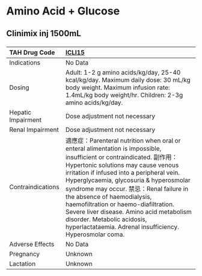 # Amino Acid + Glucose

## Clinimix inj 1500mL

##### 

| TAH Drug Code      | [ICLI15](https://www.tahsda.org.tw/drugs/hissearch.php?drug_code=ICLI15)                                                                                                                                                                                                                                                                                                                                                                                                                                    |
|:-------------------|:------------------------------------------------------------------------------------------------------------------------------------------------------------------------------------------------------------------------------------------------------------------------------------------------------------------------------------------------------------------------------------------------------------------------------------------------------------------------------------------------------------|
| Indications        | No Data                                                                                                                                                                                                                                                                                                                                                                                                                                                                                                     |
| Dosing             | Adult: 1-2 g amino acids/kg/day, 25-40 kcal/kg/day. Maximum daily dose: 30 mL/kg body weight. Maximum infusion rate: 1.4mL/kg body weight/hr. Children: 2-3g amino acids/kg/day.                                                                                                                                                                                                                                                                                                                            |
| Hepatic Impairment | Dose adjustment not necessary                                                                                                                                                                                                                                                                                                                                                                                                                                                                               |
| Renal Impairment   | Dose adjustment not necessary                                                                                                                                                                                                                                                                                                                                                                                                                                                                               |
| Contraindications  | 適應症：Parenteral nutrition when oral or enteral alimentation is impossible, insufficient or contraindicated. 副作用：Hypertonic solutions may cause venous irritation if infused into a peripheral vein. Hyperglycaemia, glycosuria & hyperosmolar syndrome may occur. 禁忌：Renal failure in the absence of haemodialysis, haemofiltration or haemo-diafiltration. Severe liver disease. Amino acid metabolism disorder. Metabolic acidosis, hyperlactataemia. Adrenal insufficiency. Hyperosmolar coma. |
| Adverse Effects    | No Data                                                                                                                                                                                                                                                                                                                                                                                                                                                                                                     |
| Pregnancy          | Unknown                                                                                                                                                                                                                                                                                                                                                                                                                                                                                                     |
| Lactation          | Unknown                                                                                                                                                                                                                                                                                                                                                                                                                                                                                                     |

